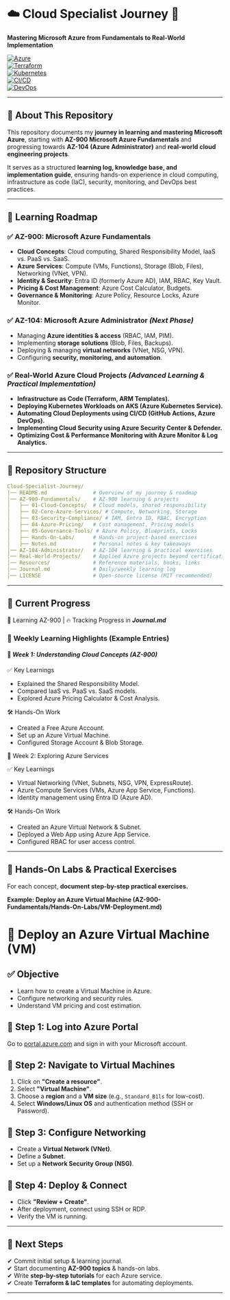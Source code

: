 # ☁️ **Cloud Specialist Journey** 🚀

**Mastering Microsoft Azure from Fundamentals to Real-World Implementation**  

[![Azure](https://img.shields.io/badge/Azure-0078D4?style=flat-square&logo=microsoftazure&logoColor=white)](https://azure.microsoft.com/)  
[![Terraform](https://img.shields.io/badge/Terraform-7B42BC?style=flat-square&logo=terraform&logoColor=white)](https://www.terraform.io/)  
[![Kubernetes](https://img.shields.io/badge/Kubernetes-326CE5?style=flat-square&logo=kubernetes&logoColor=white)](https://kubernetes.io/)  
[![CI/CD](https://img.shields.io/badge/GitHub%20Actions-2088FF?style=flat-square&logo=githubactions&logoColor=white)](https://github.com/features/actions)  
[![DevOps](https://img.shields.io/badge/DevOps-%23FCA121.svg?style=flat-square&logo=dev.to&logoColor=white)](https://azure.microsoft.com/en-us/solutions/devops/)  

---

## 📌 **About This Repository**

This repository documents my **journey in learning and mastering Microsoft Azure**, starting with **AZ-900 Microsoft Azure Fundamentals** and progressing towards **AZ-104 (Azure Administrator)** and **real-world cloud engineering projects**.  

It serves as a structured **learning log, knowledge base, and implementation guide**, ensuring hands-on experience in cloud computing, infrastructure as code (IaC), security, monitoring, and DevOps best practices.

---

## 📖 **Learning Roadmap**

### ✅ **AZ-900: Microsoft Azure Fundamentals**

- **Cloud Concepts**: Cloud computing, Shared Responsibility Model, IaaS vs. PaaS vs. SaaS.  
- **Azure Services**: Compute (VMs, Functions), Storage (Blob, Files), Networking (VNet, VPN).  
- **Identity & Security**: Entra ID (formerly Azure AD), IAM, RBAC, Key Vault.  
- **Pricing & Cost Management**: Azure Cost Calculator, Budgets.  
- **Governance & Monitoring**: Azure Policy, Resource Locks, Azure Monitor.  

### ✅ **AZ-104: Microsoft Azure Administrator** *(Next Phase)*

- Managing **Azure identities & access** (RBAC, IAM, PIM).  
- Implementing **storage solutions** (Blob, Files, Backups).  
- Deploying & managing **virtual networks** (VNet, NSG, VPN).  
- Configuring **security, monitoring, and automation**.  

### ✅ **Real-World Azure Cloud Projects** *(Advanced Learning & Practical Implementation)*

- **Infrastructure as Code (Terraform, ARM Templates).**  
- **Deploying Kubernetes Workloads on AKS (Azure Kubernetes Service).**  
- **Automating Cloud Deployments using CI/CD (GitHub Actions, Azure DevOps).**  
- **Implementing Cloud Security using Azure Security Center & Defender.**  
- **Optimizing Cost & Performance Monitoring with Azure Monitor & Log Analytics.**  

---

## 📂 **Repository Structure**

```yaml
Cloud-Specialist-Journey/
│── README.md               # Overview of my journey & roadmap  
│── AZ-900-Fundamentals/    # AZ-900 learning & projects  
│   ├── 01-Cloud-Concepts/  # Cloud models, shared responsibility  
│   ├── 02-Core-Azure-Services/ # Compute, Networking, Storage  
│   ├── 03-Security-Compliance/ # IAM, Entra ID, RBAC, Encryption  
│   ├── 04-Azure-Pricing/   # Cost management, Pricing models  
│   ├── 05-Governance-Tools/ # Azure Policy, Blueprints, Locks  
│   ├── Hands-On-Labs/      # Hands-on project-based exercises  
│   ├── Notes.md            # Personal notes & key takeaways  
│── AZ-104-Administrator/   # AZ-104 learning & practical exercises  
│── Real-World-Projects/    # Applied Azure projects beyond certification  
│── Resources/              # Reference materials, books, links  
│── Journal.md              # Daily/weekly learning log  
│── LICENSE                 # Open-source license (MIT recommended)  
```

---

## 🚀 **Current Progress**

📅 Learning AZ-900 | 🔥 Tracking Progress in ***Journal.md***

### 📖 **Weekly Learning Highlights (Example Entries)**

#### 📅 ***Week 1: Understanding Cloud Concepts (AZ-900)***

✅ Key Learnings

- Explained the Shared Responsibility Model.
- Compared IaaS vs. PaaS vs. SaaS models.
- Explored Azure Pricing Calculator & Cost Analysis.

🛠️ Hands-On Work

- Created a Free Azure Account.
- Set up an Azure Virtual Machine.
- Configured Storage Account & Blob Storage.

📅 Week 2: Exploring Azure Services

✅ Key Learnings

- Virtual Networking (VNet, Subnets, NSG, VPN, ExpressRoute).
- Azure Compute Services (VMs, Azure App Service, Functions).
- Identity management using Entra ID (Azure AD).

🛠️ Hands-On Work

- Created an Azure Virtual Network & Subnet.
- Deployed a Web App using Azure App Service.
- Configured RBAC for user access control.

---

## 🔬 **Hands-On Labs & Practical Exercises**
For each concept, **document step-by-step practical exercises.**

**Example: Deploy an Azure Virtual Machine (AZ-900-Fundamentals/Hands-On-Labs/VM-Deployment.md)**

# 🚀 Deploy an Azure Virtual Machine (VM)

## ✅ Objective

- Learn how to create a Virtual Machine in Azure.
- Configure networking and security rules.
- Understand VM pricing and cost estimation.

## 🔹 **Step 1: Log into Azure Portal**

Go to [portal.azure.com](https://portal.azure.com) and sign in with your Microsoft account.

## 🔹 **Step 2: Navigate to Virtual Machines**

1. Click on **"Create a resource"**.
2. Select **"Virtual Machine"**.
3. Choose a **region** and a **VM size** (e.g., `Standard_B1ls` for low-cost).
4. Select **Windows/Linux OS** and authentication method (SSH or Password).

## 🔹 **Step 3: Configure Networking**

- Create a **Virtual Network (VNet)**.
- Define a **Subnet**.
- Set up a **Network Security Group (NSG)**.

## 🔹 **Step 4: Deploy & Connect**

- Click **"Review + Create"**.
- After deployment, connect using SSH or RDP.
- Verify the VM is running.

---

## 📌 **Next Steps**

✔ Commit initial setup & learning journal.  
✔ Start documenting **AZ-900 topics** & hands-on labs.  
✔ Write **step-by-step tutorials** for each Azure service.  
✔ Create **Terraform & IaC templates** for automating deployments.  

---